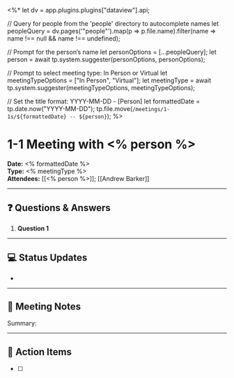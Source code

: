 <%*
let dv = app.plugins.plugins["dataview"].api;

// Query for people from the 'people' directory to autocomplete names
let peopleQuery = dv.pages('"people"').map(p => p.file.name).filter(name => name !== null && name !== undefined);

// Prompt for the person’s name
let personOptions = [...peopleQuery];
let person = await tp.system.suggester(personOptions, personOptions);

// Prompt to select meeting type: In Person or Virtual
let meetingTypeOptions = ["In Person", "Virtual"];
let meetingType = await tp.system.suggester(meetingTypeOptions, meetingTypeOptions);

// Set the title format: YYYY-MM-DD - [Person]
let formattedDate = tp.date.now("YYYY-MM-DD");
tp.file.move(`/meetings/1-1s/${formattedDate} -- ${person}`);
%>

# 1-1 Meeting with <% person %>

**Date:** <% formattedDate %>  
**Type:** <% meetingType %>  
**Attendees:** [[<% person %>]]; [[Andrew Barker]]

---
## ❓ Questions & Answers 
1. **Question 1**
---

## 💻 Status Updates
- 

---

## 📝 Meeting Notes
Summary:


---

## 📌 Action Items
- [ ] 
